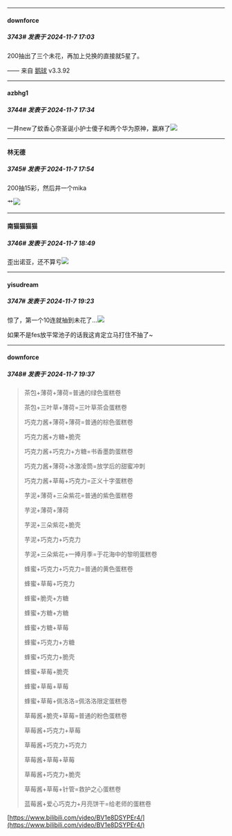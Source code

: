 ﻿
*****

####  downforce  
##### 3743#       发表于 2024-11-7 17:03

200抽出了三个未花，再加上兑换的直接就5星了。

—— 来自 [鹅球](https://www.pgyer.com/GcUxKd4w) v3.3.92


*****

####  azbhg1  
##### 3744#       发表于 2024-11-7 17:34

一井new了蚊香心奈圣诞小护士傻子和两个华为原神，赢麻了<img src="https://static.saraba1st.com/image/smiley/face2017/067.png" referrerpolicy="no-referrer">


*****

####  林无德  
##### 3745#       发表于 2024-11-7 17:54

200抽15彩，然后井一个mika

艹<img src="https://static.saraba1st.com/image/smiley/face2017/067.png" referrerpolicy="no-referrer">


*****

####  南猫猫猫猫  
##### 3746#       发表于 2024-11-7 18:49

歪出诺亚，还不算亏<img src="https://static.saraba1st.com/image/smiley/face2017/062.gif" referrerpolicy="no-referrer">


*****

####  yisudream  
##### 3747#       发表于 2024-11-7 19:23

惊了，第一个10连就抽到未花了...<img src="https://static.saraba1st.com/image/smiley/face2017/112.png" referrerpolicy="no-referrer">

如果不是fes放平常池子的话我这肯定立马打住不抽了~


*****

####  downforce  
##### 3748#       发表于 2024-11-7 19:37

<blockquote>茶包+薄荷+薄荷=普通的绿色蛋糕卷

茶包+三叶草+薄荷=三叶草茶会蛋糕卷

巧克力酱+薄荷+薄荷=普通的棕色蛋糕卷

巧克力酱+方糖+脆壳

巧克力酱+巧克力+方糖=书香墨韵蛋糕卷

巧克力酱+薄荷+冰激凌筒=放学后的甜蜜冲刺

巧克力酱+草莓+巧克力=正义十字蛋糕卷

芋泥+薄荷+三朵紫花=普通的紫色蛋糕卷

芋泥+薄荷+薄荷

芋泥+三朵紫花+脆壳

芋泥+巧克力+巧克力

芋泥+三朵紫花+一捧月季=于花海中的黎明蛋糕卷

蜂蜜+巧克力+巧克力=普通的黄色蛋糕卷

蜂蜜+草莓+巧克力

蜂蜜+脆壳+方糖

蜂蜜+方糖+方糖

蜂蜜+方糖+草莓

蜂蜜+巧克力+方糖

蜂蜜+巧克力+脆壳

蜂蜜+草莓+脆壳

蜂蜜+草莓+草莓

蜂蜜+草莓+佩洛洛=佩洛洛限定蛋糕卷

草莓酱+脆壳+草莓=普通的粉色蛋糕卷

草莓酱+巧克力+草莓

草莓酱+巧克力+巧克力

草莓酱+草莓+草莓

草莓酱+巧克力+脆壳

草莓酱+草莓+针管=救护之心蛋糕卷

蓝莓酱+爱心巧克力+月亮饼干=给老师的蛋糕卷</blockquote>
[https://www.bilibili.com/video/BV1e8DSYPEr4/](https://www.bilibili.com/video/BV1e8DSYPEr4/)

